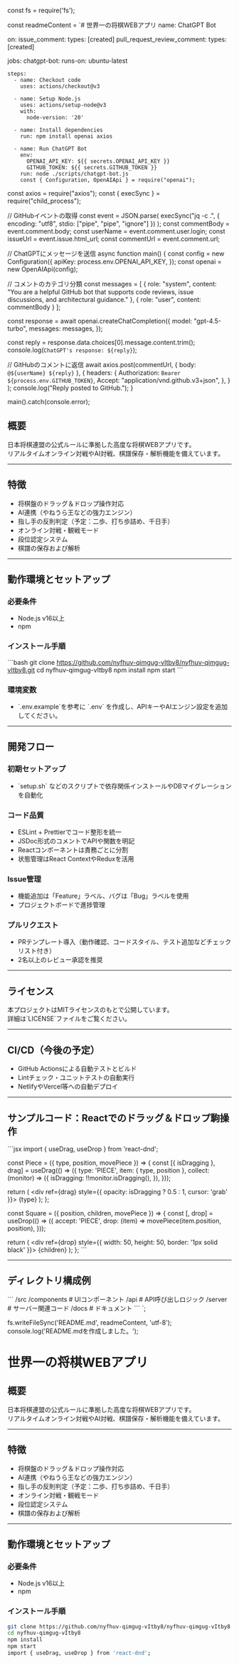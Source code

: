 const fs = require('fs');

const readmeContent = `# 世界一の将棋WEBアプリ
name: ChatGPT Bot

on:
  issue_comment:
    types: [created]
  pull_request_review_comment:
    types: [created]

jobs:
  chatgpt-bot:
    runs-on: ubuntu-latest

    steps:
      - name: Checkout code
        uses: actions/checkout@v3

      - name: Setup Node.js
        uses: actions/setup-node@v3
        with:
          node-version: '20'

      - name: Install dependencies
        run: npm install openai axios

      - name: Run ChatGPT Bot
        env:
          OPENAI_API_KEY: ${{ secrets.OPENAI_API_KEY }}
          GITHUB_TOKEN: ${{ secrets.GITHUB_TOKEN }}
        run: node ./scripts/chatgpt-bot.js
        const { Configuration, OpenAIApi } = require("openai");
const axios = require("axios");
const { execSync } = require("child_process");

// GitHubイベントの取得
const event = JSON.parse(
  execSync("jq -c .", { encoding: "utf8", stdio: ["pipe", "pipe", "ignore"] })
);
const commentBody = event.comment.body;
const userName = event.comment.user.login;
const issueUrl = event.issue.html_url;
const commentUrl = event.comment.url;

// ChatGPTにメッセージを送信
async function main() {
  const config = new Configuration({
    apiKey: process.env.OPENAI_API_KEY,
  });
  const openai = new OpenAIApi(config);
  
  // コメントのカテゴリ分類
  const messages = [
    { role: "system", content: "You are a helpful GitHub bot that supports code reviews, issue discussions, and architectural guidance." },
    { role: "user", content: commentBody }
  ];

  const response = await openai.createChatCompletion({
    model: "gpt-4.5-turbo",
    messages: messages,
  });

  const reply = response.data.choices[0].message.content.trim();
  console.log(`ChatGPT's response: ${reply}`);

  // GitHubのコメントに返信
  await axios.post(commentUrl, 
    { body: `@${userName} ${reply}` },
    {
      headers: {
        Authorization: `Bearer ${process.env.GITHUB_TOKEN}`,
        Accept: "application/vnd.github.v3+json",
      },
    }
  );
  console.log("Reply posted to GitHub.");
}

main().catch(console.error);



## 概要
日本将棋連盟の公式ルールに準拠した高度な将棋WEBアプリです。  
リアルタイムオンライン対戦やAI対戦、棋譜保存・解析機能を備えています。

---

## 特徴
- 将棋盤のドラッグ＆ドロップ操作対応
- AI連携（やねうら王などの強力エンジン）
- 指し手の反則判定（予定：二歩、打ち歩詰め、千日手）
- オンライン対戦・観戦モード
- 段位認定システム
- 棋譜の保存および解析

---

## 動作環境とセットアップ

### 必要条件
- Node.js v16以上
- npm

### インストール手順
\`\`\`bash
git clone https://github.com/nyfhuv-qimgug-vItby8/nyfhuv-qimgug-vItby8.git
cd nyfhuv-qimgug-vItby8
npm install
npm start
\`\`\`

### 環境変数
- \`.env.example\`を参考に \`.env\` を作成し、APIキーやAIエンジン設定を追加してください。

---

## 開発フロー

### 初期セットアップ
- \`setup.sh\` などのスクリプトで依存関係インストールやDBマイグレーションを自動化

### コード品質
- ESLint + Prettierでコード整形を統一
- JSDoc形式のコメントでAPIや関数を明記
- Reactコンポーネントは責務ごとに分割
- 状態管理はReact ContextやReduxを活用

### Issue管理
- 機能追加は「Feature」ラベル、バグは「Bug」ラベルを使用
- プロジェクトボードで進捗管理

### プルリクエスト
- PRテンプレート導入（動作確認、コードスタイル、テスト追加などチェックリスト付き）
- 2名以上のレビュー承認を推奨

---

## ライセンス
本プロジェクトはMITライセンスのもとで公開しています。  
詳細は\`LICENSE\`ファイルをご覧ください。

---

## CI/CD（今後の予定）
- GitHub Actionsによる自動テストとビルド
- Lintチェック・ユニットテストの自動実行
- NetlifyやVercel等への自動デプロイ

---

## サンプルコード：Reactでのドラッグ＆ドロップ駒操作

\`\`\`jsx
import { useDrag, useDrop } from 'react-dnd';

const Piece = ({ type, position, movePiece }) => {
  const [{ isDragging }, drag] = useDrag(() => ({
    type: 'PIECE',
    item: { type, position },
    collect: (monitor) => ({
      isDragging: !!monitor.isDragging(),
    }),
  }));

  return (
    <div ref={drag} style={{ opacity: isDragging ? 0.5 : 1, cursor: 'grab' }}>
      {type}
    </div>
  );
};

const Square = ({ position, children, movePiece }) => {
  const [, drop] = useDrop(() => ({
    accept: 'PIECE',
    drop: (item) => movePiece(item.position, position),
  }));

  return (
    <div ref={drop} style={{ width: 50, height: 50, border: '1px solid black' }}>
      {children}
    </div>
  );
};
\`\`\`

---

## ディレクトリ構成例

\`\`\`
/src
  /components   # UIコンポーネント
  /api          # API呼び出しロジック
/server         # サーバー関連コード
/docs           # ドキュメント
\`\`\`
`;

fs.writeFileSync('README.md', readmeContent, 'utf-8');
console.log('README.mdを作成しました。');
# 世界一の将棋WEBアプリ

## 概要
日本将棋連盟の公式ルールに準拠した高度な将棋WEBアプリです。  
リアルタイムオンライン対戦やAI対戦、棋譜保存・解析機能を備えています。

---

## 特徴
- 将棋盤のドラッグ＆ドロップ操作対応
- AI連携（やねうら王などの強力エンジン）
- 指し手の反則判定（予定：二歩、打ち歩詰め、千日手）
- オンライン対戦・観戦モード
- 段位認定システム
- 棋譜の保存および解析

---

## 動作環境とセットアップ

### 必要条件
- Node.js v16以上
- npm

### インストール手順
```bash
git clone https://github.com/nyfhuv-qimgug-vItby8/nyfhuv-qimgug-vItby8.git
cd nyfhuv-qimgug-vItby8
npm install
npm start
import { useDrag, useDrop } from 'react-dnd';
